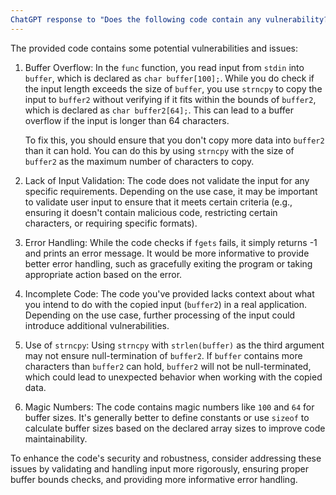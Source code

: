 ```yaml
---
ChatGPT response to "Does the following code contain any vulnerability?":
---
```

The provided code contains some potential vulnerabilities and issues:

1. Buffer Overflow:
   In the `func` function, you read input from `stdin` into `buffer`, which is declared as `char buffer[100];`. While you do check if the input length exceeds the size of `buffer`, you use `strncpy` to copy the input to `buffer2` without verifying if it fits within the bounds of `buffer2`, which is declared as `char buffer2[64];`. This can lead to a buffer overflow if the input is longer than 64 characters.

   To fix this, you should ensure that you don't copy more data into `buffer2` than it can hold. You can do this by using `strncpy` with the size of `buffer2` as the maximum number of characters to copy.

2. Lack of Input Validation:
   The code does not validate the input for any specific requirements. Depending on the use case, it may be important to validate user input to ensure that it meets certain criteria (e.g., ensuring it doesn't contain malicious code, restricting certain characters, or requiring specific formats).

3. Error Handling:
   While the code checks if `fgets` fails, it simply returns -1 and prints an error message. It would be more informative to provide better error handling, such as gracefully exiting the program or taking appropriate action based on the error.

4. Incomplete Code:
   The code you've provided lacks context about what you intend to do with the copied input (`buffer2`) in a real application. Depending on the use case, further processing of the input could introduce additional vulnerabilities.

5. Use of `strncpy`:
   Using `strncpy` with `strlen(buffer)` as the third argument may not ensure null-termination of `buffer2`. If `buffer` contains more characters than `buffer2` can hold, `buffer2` will not be null-terminated, which could lead to unexpected behavior when working with the copied data.

6. Magic Numbers:
   The code contains magic numbers like `100` and `64` for buffer sizes. It's generally better to define constants or use `sizeof` to calculate buffer sizes based on the declared array sizes to improve code maintainability.

To enhance the code's security and robustness, consider addressing these issues by validating and handling input more rigorously, ensuring proper buffer bounds checks, and providing more informative error handling.
